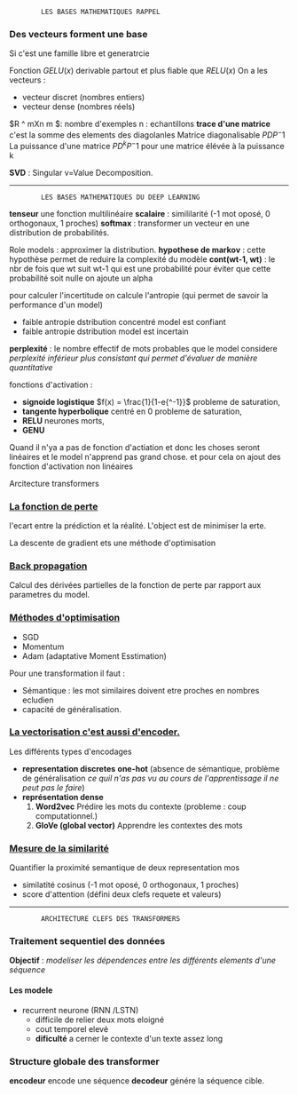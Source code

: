 			LES BASES MATHEMATIQUES RAPPEL


### Des vecteurs forment une base
Si c'est une famille libre et generatrcie

Fonction $GELU(x)$ derivable partout et plus fiable que $RELU(x)$
On a les vecteurs :
- vecteur discret (nombres entiers)
- vecteur dense (nombres réels)

$R ^ mXn m $: nombre d'exemples
		n : echantillons
**trace d'une matrice** c'est la somme des elements des diagolanles
Matrice diagonalisable $PDP^-1$
La puissance d'une matrice $PD^kP^-1$ pour une matrice élévée à la puissance k

**SVD** : Singular v=Value Decomposition.



***
			LES BASES MATHEMATIQUES DU DEEP LEARNING

**tenseur** une fonction multilinéaire
**scalaire** : simililarité (-1 mot oposé, 0 orthogonaux, 1 proches)
**softmax** : transformer un vecteur en une distribution de probabilités.

Role models : approximer la distribution.
**hypothese de markov** : cette hypothèse permet de reduire la complexité du modèle
**cont(wt-1, wt)** : le nbr de fois que wt suit wt-1 qui est une probabilité
pour éviter que cette probabilité soit nulle on ajoute un alpha

pour calculer l'incertitude on calcule l'antropie (qui permet de savoir la performance d'un model)
- faible antropie dstribution concentré model est confiant
- faible antropie dstribution model est incertain

**perplexité** : le nombre effectif de mots probables que le model considere 
_perplexité inférieur plus consistant qui permet d'évaluer de manière quantitative_

fonctions d'activation :
- **signoide logistique** $f(x) = \frac{1}{1-e{^-1}}$ probleme de saturation,
- **tangente hyperbolique** centré en 0 probleme de saturation,
- **RELU** neurones morts,
- **GENU**

Quand il n'ya a pas de fonction d'actiation et donc les choses seront linéaires et le model n'apprend pas grand chose. et pour cela on ajout des fonction d'activation non linéaires

Arcitecture transformers
### <u>La fonction de perte </u>
l'ecart entre la prédiction et la réalité. L'object est de minimiser la erte.

La descente de gradient ets une méthode d'optimisation

### <u> Back propagation </u>
Calcul des dérivées partielles de la fonction de perte par rapport aux parametres du model.

### <u> Méthodes d'optimisation </u>
- SGD
- Momentum
- Adam (adaptative Moment Esstimation)

Pour une transformation il faut :
- Sémantique : les mot similaires doivent etre proches en nombres ecludien
- capacité de généralisation.

### <u>La vectorisation c'est aussi d'encoder.</u>
Les différents types d'encodages
- **representation discretes**
  **one-hot** (absence de sémantique, problème de généralisation _ce quil n'as pas vu au cours de l'apprentissage il ne peut pas le faire_)
- **représentation dense** 
  1. **Word2vec**
   Prédire les mots du contexte (probleme : coup computationnel.)
  2. **GloVe (global vector)**
   Apprendre les contextes des mots

### <u>Mesure de la similarité </u>

Quantifier la proximité semantique de deux representation mos
- similatité cosinus (-1 mot oposé, 0 orthogonaux, 1 proches)
- score d'attention (défini deux clefs requete et valeurs)



***
			ARCHITECTURE CLEFS DES TRANSFORMERS

			
### Traitement sequentiel des données
**Objectif** : _modeliser les dépendences entre les différents elements d'une séquence_
#### Les modele
- recurrent neurone (RNN /LSTN)
  - difficile de relier deux mots eloigné
  - cout temporel elevé
  - **dificulté** a cerner le contexte d'un texte assez long

### Structure globale des transformer

**encodeur** encode une séquence
**decodeur** génére la séquence cible.

